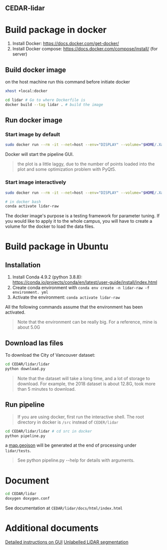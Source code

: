 CEDAR-lidar
---

# Build package in docker

1. Install Docker: https://docs.docker.com/get-docker/
2. Install Docker compose: https://docs.docker.com/compose/install/ (for server)

## Build docker image
on the host machine run this command before initiate docker
```bash
xhost +local:docker
```

```bash
cd lidar # Go to where Dockerfile is 
docker build --tag lidar . # build the image
```

## Run docker image
### Start image by default
```bash
sudo docker run --rm -it --net=host --env="DISPLAY" --volume="$HOME/.Xauthority:/root/.Xauthority:rw" --device /dev/dri/ --security-opt seccomp=./docker/chrome.json --privileged lidar
```
Docker will start the pipeline GUI.
> the plot is a little laggy, due to the number of points loaded into the plot and some optimization problem with PyQt5.

### Start image interactively
```bash
sudo docker run --rm -it --net=host --env="DISPLAY" --volume="$HOME/.Xauthority:/root/.Xauthority:rw" --device /dev/dri/ --security-opt seccomp=./docker/chrome.json --privileged lidar /bin/bash

# in docker bash
conda activate lidar-raw
```
The docker image's purpose is a testing framework for parameter tuning. If you would like to apply it to the whole campus, you will have to create a volume for the docker to load the data files. 

# Build package in Ubuntu

## Installation

1. Install Conda 4.9.2 (python 3.8.8): https://conda.io/projects/conda/en/latest/user-guide/install/index.html
2. Create conda environment with `conda env create -n lidar-raw -f environment. yml`
3. Activate the environment: `conda activate lidar-raw`

All the following commands assume that the environment has been activated. 

> Note that the environment can be really big. For a reference, mine is about 5.0G

## Download las files 

To download the City of Vancouver dataset:
```bash
cd CEDAR/lidar/lidar 
python download.py  
```
> Note that the dataset will take a long time, and a lot of storage to download. For example, the 2018 dataset is about 12.8G, took more than 5 minutes to download.

## Run pipeline

> If you are using docker, first run the interactive shell. The root directory in docker is `/src` instead of `CEDER/lidar`
```bash
cd CEDAR/lidar/lidar # cd src in docker
python pipeline.py
``` 

a [map.geojson](lidar/../tests/map.geojson) will be generated at the end of processing under `lidar/tests`. 

> See python pipeline.py --help for details with arguments. 

# Document 

```bash
cd CEDAR/lidar 
doxygen doxygen.conf
```
See documentation at `CEDAR/lidar/docs/html/index.html`

# Additional documents

[Detailed instructions on GUI](./resource/GUI.md)
[Unlabelled LiDAR segmentation](./resource/SEGMENTATION.md)

